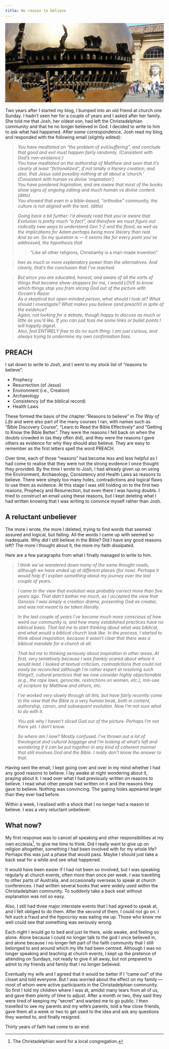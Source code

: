 ```yaml
---
title: No reason to believe
---
```


![](vaticanglobe.jpg)

Two years after I started my blog, I bumped into an old friend at church one Sunday. I hadn’t seen her for a couple of years and I asked after her family. She told me that Josh, her oldest son, had left the Christadelphian community and that he no longer believed in God. I decided to write to him to ask what had happened. After some correspondence, Josh read my blog, and responded with the following email (slightly edited):

>_You have meditated on “the problem of evil/suffering”, and conclude that good and evil must happen fairly randomly. (Consistent with God’s non-existence.)<br>
>You have meditated on the authorship of Matthew and seen that it’s clearly at least “fictionalized”, if not totally a literary creation; and also, that Jesus said possibly nothing at all about a ‘church.’ (Consistent with human vs divine ‘inspiration’)<br>
>You have pondered Inspiration, and are aware that most of the books show signs of ongoing editing and much human vs divine content. (ditto)<br>
>You showed that even in a bible-based, “orthodox” community, the culture is not aligned with the text. (ditto)_

>_Going back a bit further: I’d already read that you’re aware that Evolution is pretty much “a fact”, and therefore we must figure out radically new ways to understand Gen 1-2 and the flood, as well as the implications for Adam perhaps being more literary than real.<br>
>And so on.
>So my question is — it seems like for every point you’ve addressed, the hypothesis that_
>> “Like all other religions, Christianity is a man-made invention”

>_has as much or more explanatory power than the alternatives. And clearly, that’s the conclusion that I’ve reached._

>_But since you are educated, honest, and aware of all the sorts of things that became show-stoppers for me, I would LOVE to know which things stop you from slicing God out of the picture with Occam’s Razor.<br>
>As a skeptical but open-minded person, what should I look at? What should I investigate? What makes you believe (and preach!) in spite of the evidence?<br>
>Again, not looking for a debate, though happy to discuss as much or little as you’d like. If you can just toss me some links or bullet points I will happily digest.<br>
>Also, feel ENTIRELY free to do no such thing. I am just curious, and always trying to undermine my own confirmation bias._

## PREACH

I sat down to write to Josh, and I went to my stock list of “reasons to believe”:

  * Prophecy
  * Resurrection (of Jesus)
  * Environment (i.e., Creation)
  * Archaeology
  * Consistency (of the biblical record)
  * Health Laws

These formed the basis of the chapter “Reasons to believe” in _The Way of Life_ and were also part of the many courses I ran, with names such as “Bible Discovery Course”, “Learn to Read the Bible Effectively” and “Getting to Know the Bible Better”. They were the reasons I fell back on when the doubts crowded in (as they often did), and they were the reasons I gave others as evidence for why they should also believe. They are easy to remember as the first letters spell the word PREACH.

Over time, each of those “reasons” had become less and less helpful as I had come to realise that they were not the strong evidence I once thought they provided. By the time I wrote to Josh, I had already given up on using the Environment, Archaeology, Consistency and Health Laws as reasons to believe. There were simply too many holes, contradictions and logical flaws to use them as evidence. At this stage I was still holding on to the first two reasons, Prophecy and Resurrection, but even there I was having doubts. I tried to construct an email using these reasons, but I kept deleting what I had written knowing that I was writing to convince myself rather than Josh.

## A reluctant unbeliever

The more I wrote, the more I deleted, trying to find words that seemed assured and logical, but failing. All the words I came up with seemed so inadequate. Why _did_ I still believe in the Bible? Did I have any good reasons left? The more I thought about it, the more my faith dissipated.

Here are a few paragraphs from what I finally managed to write to him.

>_I think we’ve wandered down many of the same thought roads, although we have ended up at different places (for now). Perhaps it would help if I explain something about my journey over the last couple of years._

>_I came to the view that evolution was probably correct more than five years ago. That didn’t bother me much, as I accepted the view that Genesis 1 was simply a creation drama, presenting God as creator, and was not meant to be taken literally._

>_In the last couple of years I’ve become much more conscious of how weird our community is, and how many established practices have no biblical basis. That led me to start thinking about what was biblical, and what would a biblical church look like. In the process, I started to think about inspiration, because it wasn’t clear that there was a biblical mandate for a church at all._

>_That led me to thinking seriously about inspiration in other areas. At first, very tentatively because I was frankly scared about where it would lead. I looked at textual criticism, contradictions that could not easily be reconciled (although I’m rather expert at resolving such things!), cultural practices that we now consider highly objectionable (e.g., the rape laws, genocide, restrictions on women, etc.), mis-use of scripture by Matthew and others, etc._

>_I’ve worked very slowly through all this, but have fairly recently come to the view that the Bible is a very human book, both in content, authorship, canon, and subsequent evolution. Now I’m not sure what to do with it._

>_You ask why I haven’t sliced God out of the picture. Perhaps I’m not there yet. I don’t know._

>_So where am I now? Mostly confused. I’ve thrown out a lot of theological and cultural baggage and I’m looking at what’s left and wondering if it can be put together in any kind of coherent manner that still involves God and the Bible. I really don’t know the answer to that._

Having sent the email, I kept going over and over in my mind whether I had any good reasons to believe. I lay awake at night wondering about it, praying about it. I read over what I had previously written on reasons to believe. I read what other people had written on it and the reasons they gave to believe. Nothing was convincing. The gaping holes appeared larger than they ever had before.

Within a week, I realised with a shock that I no longer had a reason to believe. I was a very reluctant unbeliever.

## What now?

My first response was to cancel all speaking and other responsibilities at my own ecclesia[^1], to give me time to think. Did I really want to give up on religion altogether, something I had been involved with for my whole life? Perhaps this was just a phase that would pass. Maybe I should just take a back seat for a while and see what happened.

It would have been easier if I had not been so involved, but I was speaking regularly at church events, often more than once per week. I was travelling to other parts of Australia, and occasionally overseas to speak at church conferences. I had written several books that were widely used within the Christadelphian community. To suddenly take a back seat without explanation was not so easy.

Also, I still had three major interstate events that I had agreed to speak at, and I felt obliged to do them. After the second of them, I could not go on. I felt such a fraud and the hypocrisy was eating me up. Those who knew me well could see that something was seriously wrong.

Each night I would go to bed and just lie there, wide awake, and feeling so alone. Alone because I could no longer talk to the god I once believed in, and alone because I no longer felt part of the faith community that I still belonged to and around which my life had been centred. Although I was no longer speaking and teaching at church events, I kept up the pretence of attending on Sundays, not ready to give it all away, but not prepared to admit to my friends and family that I no longer believed.

Eventually my wife and I agreed that it would be better if I “came out” of the closet and told everyone. But I was worried about the effect on my family — most of whom were active participants in the Christadelphian community. So first I told my children where I was at, amidst many tears from all of us, and gave them plenty of time to adjust. After a month or two, they said they were tired of keeping my “secret” and wanted me to go public. I then travelled to see my parents and my wife’s parents, told a few close friends, gave them all a week or two to get used to the idea and ask any questions they wanted to, and finally resigned.

Thirty years of faith had come to an end.

[^1]: The Christadelphian word for a local congregation.
